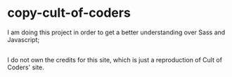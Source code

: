 # copy-cult-of-coders

I am doing this project in order to get a better understanding over Sass and Javascript;

##

I do not own the credits for this site, which is just a reproduction of Cult of Coders' site.
